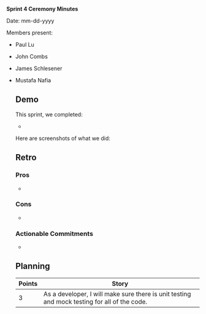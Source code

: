 **Sprint 4 Ceremony Minutes**
  
Date: mm-dd-yyyy

Members present:

* Paul Lu
* John Combs
* James Schlesener
* Mustafa Nafia
  
  ## Demo
  
  This sprint, we completed:
  
  * 

 
  Here are screenshots of what we did:
  


  ## Retro
  
  
  
  ### Pros
  
  * 
  
  ### Cons
  
  * 
 
  
  ### Actionable Commitments
  
  * 

  
  ## Planning
  
  Points | Story
  -------|--------
    3    | As a developer, I will make sure there is unit testing and mock testing for all of the code.
